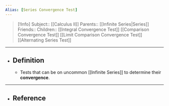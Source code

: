 ```yaml
---
Alias: [Series Convergence Test]
---
```

> [!Info]
> Subject:: [[Calculus II]]
> Parents:: [[Infinite Series|Series]]
> Friends:: 
> Children:: [[Integral Convergence Test]] [[Comparison Convergence Test]] [[Limit Comparison Convergence Test]] [[Alternating Series Test]]
---
- ## Definition
	- Tests that can be on uncommon [[Infinite Series]] to determine their **convergence**.
---
- ## Reference